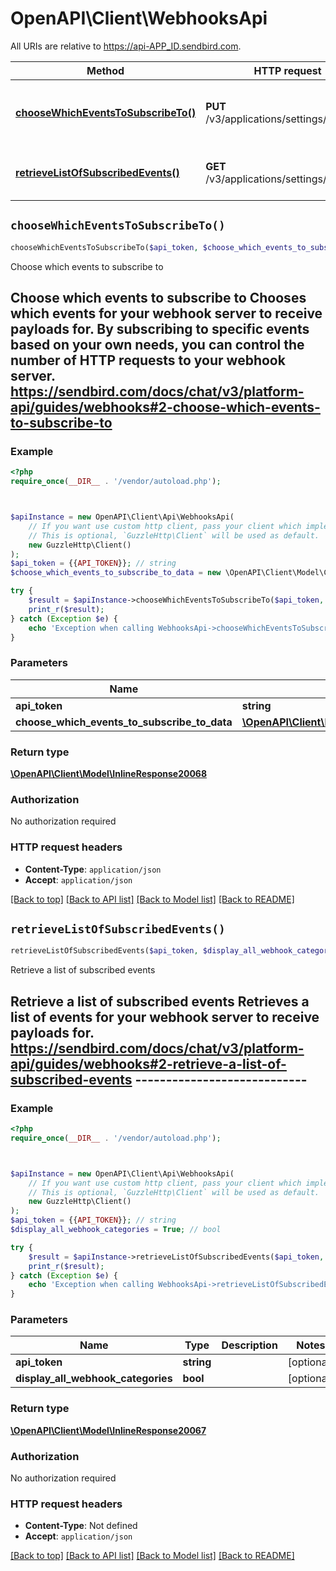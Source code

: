 # OpenAPI\Client\WebhooksApi

All URIs are relative to https://api-APP_ID.sendbird.com.

Method | HTTP request | Description
------------- | ------------- | -------------
[**chooseWhichEventsToSubscribeTo()**](WebhooksApi.md#chooseWhichEventsToSubscribeTo) | **PUT** /v3/applications/settings/webhook | Choose which events to subscribe to
[**retrieveListOfSubscribedEvents()**](WebhooksApi.md#retrieveListOfSubscribedEvents) | **GET** /v3/applications/settings/webhook | Retrieve a list of subscribed events


## `chooseWhichEventsToSubscribeTo()`

```php
chooseWhichEventsToSubscribeTo($api_token, $choose_which_events_to_subscribe_to_data): \OpenAPI\Client\Model\InlineResponse20068
```

Choose which events to subscribe to

## Choose which events to subscribe to  Chooses which events for your webhook server to receive payloads for. By subscribing to specific events based on your own needs, you can control the number of HTTP requests to your webhook server.  https://sendbird.com/docs/chat/v3/platform-api/guides/webhooks#2-choose-which-events-to-subscribe-to

### Example

```php
<?php
require_once(__DIR__ . '/vendor/autoload.php');



$apiInstance = new OpenAPI\Client\Api\WebhooksApi(
    // If you want use custom http client, pass your client which implements `GuzzleHttp\ClientInterface`.
    // This is optional, `GuzzleHttp\Client` will be used as default.
    new GuzzleHttp\Client()
);
$api_token = {{API_TOKEN}}; // string
$choose_which_events_to_subscribe_to_data = new \OpenAPI\Client\Model\ChooseWhichEventsToSubscribeToData(); // \OpenAPI\Client\Model\ChooseWhichEventsToSubscribeToData

try {
    $result = $apiInstance->chooseWhichEventsToSubscribeTo($api_token, $choose_which_events_to_subscribe_to_data);
    print_r($result);
} catch (Exception $e) {
    echo 'Exception when calling WebhooksApi->chooseWhichEventsToSubscribeTo: ', $e->getMessage(), PHP_EOL;
}
```

### Parameters

Name | Type | Description  | Notes
------------- | ------------- | ------------- | -------------
 **api_token** | **string**|  | [optional]
 **choose_which_events_to_subscribe_to_data** | [**\OpenAPI\Client\Model\ChooseWhichEventsToSubscribeToData**](../Model/ChooseWhichEventsToSubscribeToData.md)|  | [optional]

### Return type

[**\OpenAPI\Client\Model\InlineResponse20068**](../Model/InlineResponse20068.md)

### Authorization

No authorization required

### HTTP request headers

- **Content-Type**: `application/json`
- **Accept**: `application/json`

[[Back to top]](#) [[Back to API list]](../../README.md#endpoints)
[[Back to Model list]](../../README.md#models)
[[Back to README]](../../README.md)

## `retrieveListOfSubscribedEvents()`

```php
retrieveListOfSubscribedEvents($api_token, $display_all_webhook_categories): \OpenAPI\Client\Model\InlineResponse20067
```

Retrieve a list of subscribed events

## Retrieve a list of subscribed events  Retrieves a list of events for your webhook server to receive payloads for.  https://sendbird.com/docs/chat/v3/platform-api/guides/webhooks#2-retrieve-a-list-of-subscribed-events ----------------------------

### Example

```php
<?php
require_once(__DIR__ . '/vendor/autoload.php');



$apiInstance = new OpenAPI\Client\Api\WebhooksApi(
    // If you want use custom http client, pass your client which implements `GuzzleHttp\ClientInterface`.
    // This is optional, `GuzzleHttp\Client` will be used as default.
    new GuzzleHttp\Client()
);
$api_token = {{API_TOKEN}}; // string
$display_all_webhook_categories = True; // bool

try {
    $result = $apiInstance->retrieveListOfSubscribedEvents($api_token, $display_all_webhook_categories);
    print_r($result);
} catch (Exception $e) {
    echo 'Exception when calling WebhooksApi->retrieveListOfSubscribedEvents: ', $e->getMessage(), PHP_EOL;
}
```

### Parameters

Name | Type | Description  | Notes
------------- | ------------- | ------------- | -------------
 **api_token** | **string**|  | [optional]
 **display_all_webhook_categories** | **bool**|  | [optional]

### Return type

[**\OpenAPI\Client\Model\InlineResponse20067**](../Model/InlineResponse20067.md)

### Authorization

No authorization required

### HTTP request headers

- **Content-Type**: Not defined
- **Accept**: `application/json`

[[Back to top]](#) [[Back to API list]](../../README.md#endpoints)
[[Back to Model list]](../../README.md#models)
[[Back to README]](../../README.md)

